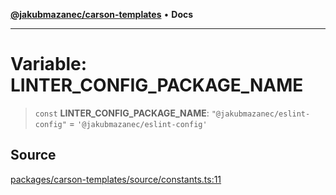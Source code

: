 [**@jakubmazanec/carson-templates**](../README.md) • **Docs**

---

# Variable: LINTER_CONFIG_PACKAGE_NAME

> `const` **LINTER_CONFIG_PACKAGE_NAME**: `"@jakubmazanec/eslint-config"` =
> `'@jakubmazanec/eslint-config'`

## Source

[packages/carson-templates/source/constants.ts:11](https://github.com/jakubmazanec/js-tools/blob/9580d5f68de35b95719fd49b679b2d5576d49582/packages/carson-templates/source/constants.ts#L11)
